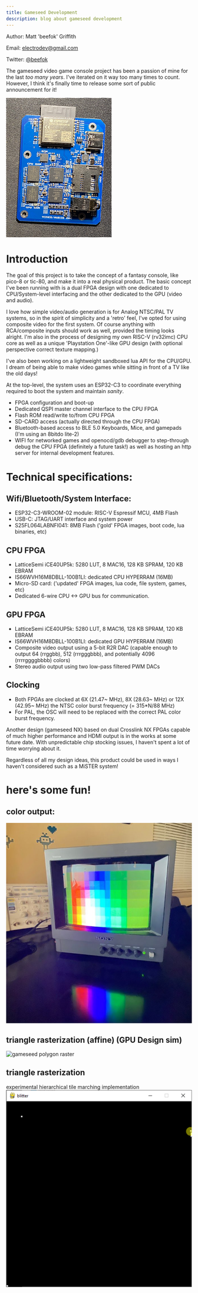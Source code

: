 ```yaml
---
title: Gameseed Development
description: blog about gameseed development
---
```

Author: Matt 'beefok' Griffith

Email: [electrodev@gmail.com](gameseed@proton.me)

Twitter: [@beefok](https://www.twitter.com/beefok)

The gameseed video game console project has been a passion of mine for the last _too many years_. I've iterated on it way too many times to count. However, I think it's finally time to release some sort of public announcement for it!

![gameseed scan](/images/gameseed-x1.png)

# Introduction
The goal of this project is to take the concept of a fantasy console, like pico-8 or tic-80, and make it into a real physical product.
The basic concept I've been running with is a dual FPGA design with one dedicated to CPU/System-level interfacing and the other dedicated to the GPU (video and audio).

I love how simple video/audio generation is for Analog NTSC/PAL TV systems, so in the spirit of simplicity and a 'retro' feel, I've opted for using composite video for the first system. Of course anything with RCA/composite inputs should work as well, provided the timing looks alright. I'm also in the process of designing my own RISC-V (rv32imc) CPU core as well as a unique 'Playstation One'-like GPU design (with optional perspective correct texture mapping.)

I've also been working on a lightweight sandboxed lua API for the CPU/GPU. I dream of being able to make video games while sitting in front of a TV like the old days!

At the top-level, the system uses an ESP32-C3 to coordinate everything required to boot the system and maintain *sanity*.
- FPGA configuration and boot-up
- Dedicated QSPI master channel interface to the CPU FPGA
- Flash ROM read/write to/from CPU FPGA
- SD-CARD access (actually directed through the CPU FPGA)
- Bluetooth-based access to BLE 5.0 Keyboards, Mice, and gamepads (I'm using an 8bitdo lite-2)
- WIFI for networked games and openocd/gdb debugger to step-through debug the CPU FPGA (definitely a future task!) as well as hosting an http server for internal development features.

# Technical specifications:

## Wifi/Bluetooth/System Interface:
- ESP32-C3-WROOM-02 module: RISC-V Espressif MCU, 4MB Flash
- USB-C: JTAG/UART interface and system power 
- S25FL064LABNFI041: 8MB Flash ('gold' FPGA images, boot code, lua binaries, etc)

## CPU FPGA
- LatticeSemi iCE40UP5k: 5280 LUT, 8 MAC16, 128 KB SPRAM, 120 KB EBRAM
- IS66WVH16M8DBLL-100B1LI: dedicated CPU HYPERRAM (16MB)
- Micro-SD card: ('updated' FPGA images, lua code, file system, games, etc)
- Dedicated 6-wire CPU <-> GPU bus for communication.

## GPU FPGA
- LatticeSemi iCE40UP5k: 5280 LUT, 8 MAC16, 128 KB SPRAM, 120 KB EBRAM
- IS66WVH16M8DBLL-100B1LI: dedicated GPU HYPERRAM (16MB)
- Composite video output using a 5-bit R2R DAC (capable enough to output 64 (rrggbb), 512 (rrrgggbbb), and potentially 4096 (rrrrggggbbbb) colors)
- Stereo audio output using two low-pass filtered PWM DACs

## Clocking
- Both FPGAs are clocked at 6X (21.47~ MHz), 8X (28.63~ MHz) or 12X (42.95~ MHz) the NTSC color burst frequency (= 315*N/88 MHz)
- For PAL, the OSC will need to be replaced with the correct PAL color burst frequency.

Another design (gameseed NX) based on dual Crosslink NX FPGAs capable of much higher performance and HDMI output is in the works at some future date. With unpredictable chip stocking issues, I haven't spent a lot of time worrying about it.

Regardless of all my design ideas, this product could be used in ways I haven't considered such as a MiSTER system!

# here's some fun!

## color output:
![gameseed tv](/images/gameseed-x2.png)

## triangle rasterization (affine) (GPU Design sim)
![gameseed polygon raster](/images/triraster7.gif)

## triangle rasterization
experimental hierarchical tile marching implementation
![gameseed hierarchical raster](/images/hierarchy2.gif)
